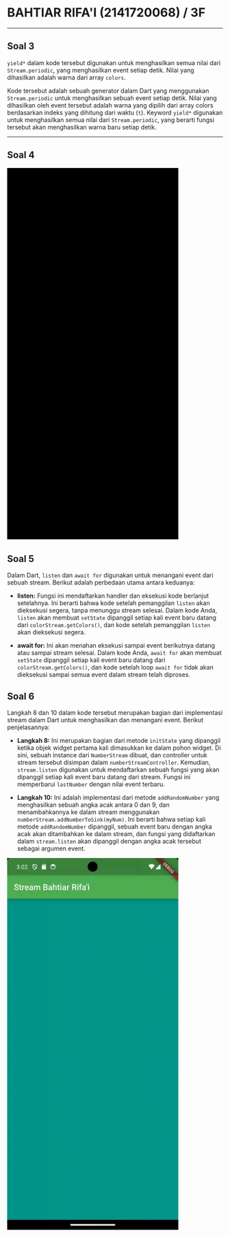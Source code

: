# BAHTIAR RIFA'I (2141720068) / 3F

---

## Soal 3

`yield*` dalam kode tersebut digunakan untuk menghasilkan semua nilai dari `Stream.periodic`, yang menghasilkan event setiap detik. Nilai yang dihasilkan adalah warna dari array `colors`.

Kode tersebut adalah sebuah generator dalam Dart yang menggunakan `Stream.periodic` untuk menghasilkan sebuah event setiap detik. Nilai yang dihasilkan oleh event tersebut adalah warna yang dipilih dari array colors berdasarkan indeks yang dihitung dari waktu (`t`). Keyword `yield*` digunakan untuk menghasilkan semua nilai dari `Stream.periodic`, yang berarti fungsi tersebut akan menghasilkan warna baru setiap detik.

---

## Soal 4

<img src="docs/soal-4.gif" style="width: 400px" alt='Screenshot hasil soal 4'>

## Soal 5

Dalam Dart, `listen` dan `await for` digunakan untuk menangani event dari sebuah stream. Berikut adalah perbedaan utama antara keduanya:

- **listen:** Fungsi ini mendaftarkan handler dan eksekusi kode berlanjut setelahnya. Ini berarti bahwa kode setelah pemanggilan `listen` akan dieksekusi segera, tanpa menunggu stream selesai. Dalam kode Anda, `listen` akan membuat `setState` dipanggil setiap kali event baru datang dari `colorStream.getColors()`, dan kode setelah pemanggilan `listen` akan dieksekusi segera.

- **await for:** Ini akan menahan eksekusi sampai event berikutnya datang atau sampai stream selesai. Dalam kode Anda, `await for` akan membuat `setState` dipanggil setiap kali event baru datang dari `colorStream.getColors()`, dan kode setelah loop `await for` tidak akan dieksekusi sampai semua event dalam stream telah diproses.

## Soal 6

Langkah 8 dan 10 dalam kode tersebut merupakan bagian dari implementasi stream dalam Dart untuk menghasilkan dan menangani event. Berikut penjelasannya:

- **Langkah 8:** Ini merupakan bagian dari metode `initState` yang dipanggil ketika objek widget pertama kali dimasukkan ke dalam pohon widget. Di sini, sebuah instance dari `NumberStream` dibuat, dan controller untuk stream tersebut disimpan dalam `numberStreamController`. Kemudian, `stream.listen` digunakan untuk mendaftarkan sebuah fungsi yang akan dipanggil setiap kali event baru datang dari stream. Fungsi ini memperbarui `lastNumber` dengan nilai event terbaru.

- **Langkah 10:** Ini adalah implementasi dari metode `addRandomNumber` yang menghasilkan sebuah angka acak antara 0 dan 9, dan menambahkannya ke dalam stream menggunakan `numberStream.addNumberToSink(myNum)`. Ini berarti bahwa setiap kali metode `addRandomNumber` dipanggil, sebuah event baru dengan angka acak akan ditambahkan ke dalam stream, dan fungsi yang didaftarkan dalam `stream.listen` akan dipanggil dengan angka acak tersebut sebagai argumen event.

<img src="docs/soal-6.gif" style="width: 400px" alt='Screenshot hasil soal 6'>